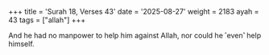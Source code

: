 +++
title = 'Surah 18, Verses 43'
date = '2025-08-27'
weight = 2183
ayah = 43
tags = ["allah"]
+++

And he had no manpower to help him against Allah, nor could he ˹even˺ help himself.
